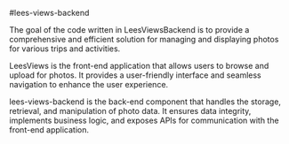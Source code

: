 #lees-views-backend

The goal of the code written in LeesViewsBackend is to provide a comprehensive and efficient solution for managing and displaying photos for various trips and activities.

LeesViews is the front-end application that allows users to browse and upload for photos. It provides a user-friendly interface and seamless navigation to enhance the user experience.

lees-views-backend is the back-end component that handles the storage, retrieval, and manipulation of photo data. It ensures data integrity, implements business logic, and exposes APIs for communication with the front-end application.
